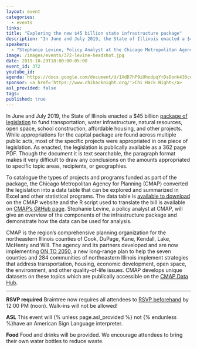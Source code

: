 ```yaml
---
layout: event
categories:
  - events
links:
title: "Exploring the new $45 billion state infrastructure package"
description: "In June and July 2019, the State of Illinois enacted a $45 billion package of legislation to fund transportation, water infrastructure, natural resources, open space, school construction, affordable housing, and other projects. To catalogue the types of projects and programs funded as part of the package, the Chicago Metropolitan Agency for Planning (CMAP) converted the legislation into a data table that can be explored and summarized in Excel and other statistical programs."
speakers:
  - "Stephanie Levine, Policy Analyst at the Chicago Metropolitan Agency for Planning"
image: /images/events/372-levine-headshot.jpg
date: 2019-10-29T18:00:00-05:00
event_id: 372
youtube_id:
agenda: https://docs.google.com/document/d/1XdD7hP9iUhodpqYrDsDonk436cw-Q46eD2bW2Ia4Bjg/edit?usp=sharing
sponsor: <a href='https://www.chihacknight.org/'>Chi Hack Night</a>
asl_provided: false
tags:
published: true
---
```


In June and July 2019, the State of Illinois enacted a $45 billion [package of legislation](https://www.cmap.illinois.gov/updates/all/-/asset_publisher/UIMfSLnFfMB6/content/rebuild-illinois-implements-key-on-to-2050-transportation-recommendations-but-more-reforms-are-need-2) to fund transportation, water infrastructure, natural resources, open space, school construction, affordable housing, and other projects. While appropriations for the capital package are found across multiple public acts, most of the specific projects were appropriated in one piece of legislation. As enacted, the legislation is publically available as a 362 page PDF.  Though the document it is text searchable, the paragraph format makes it very difficult to draw any conclusions on the amounts appropriated to specific topic areas, recipients, or geographies.

To catalogue the types of projects and programs funded as part of the package, the Chicago Metropolitan Agency for Planning (CMAP) converted the legislation into a data table that can be explored and summarized in Excel and other statistical programs. The data table is [available to download](https://www.cmap.illinois.gov/documents/10180/1036672/Public+Act+101-0029+PUBLIC+VERSION.xlsx/580f40f2-e89f-fb3d-1ba3-6f4cbdd9769b) on the CMAP website and the R script used to translate the bill is available on [CMAP’s GitHub page](https://github.com/CMAP-REPOS/Illinois-Capital-Bill-2019). Stephanie Levine, a policy analyst at CMAP, will give an overview of the components of the infrastructure package and demonstrate how the data can be used for analysis.

CMAP is the region’s comprehensive planning organization for the northeastern Illinois counties of Cook, DuPage, Kane, Kendall, Lake, McHenry and Will. The agency and its partners developed and are now implementing [ON TO 2050](https://www.cmap.illinois.gov/2050/), a new long-range plan to help the seven counties and 284 communities of northeastern Illinois implement strategies that address transportation, housing, economic development, open space, the environment, and other quality-of-life issues. CMAP develops unique datasets on these topics which are publically accessible on the [CMAP Data Hub](https://datahub.cmap.illinois.gov/).

---

**RSVP required** Braintree now requires all attendees to [RSVP beforehand]({{site.rsvp_url}}) by 12:00 PM (noon). Walk-ins will not be allowed!

**ASL** This event will {% unless page.asl_provided %} not {% endunless %}have an American Sign Language interpreter.

**Food** Food and drinks will be provided. We encourage attendees to bring their own water bottles to reduce waste.

